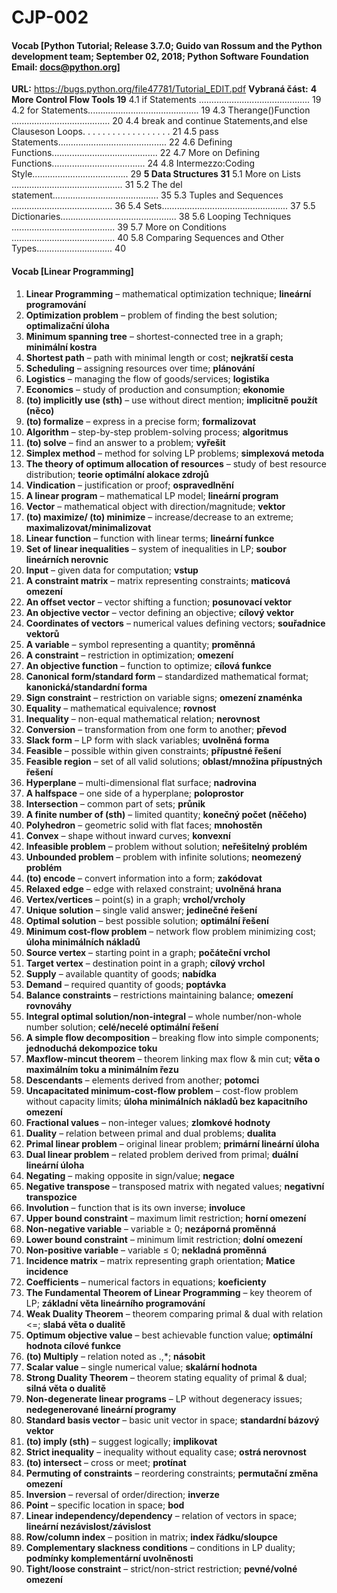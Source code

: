 # CJP-002

#### Vocab [Python Tutorial; Release 3.7.0; Guido van Rossum and the Python development team; September 02, 2018; Python Software Foundation Email: docs@python.org]
**URL:** <https://bugs.python.org/file47781/Tutorial_EDIT.pdf>
**Vybraná část:** 
**4 More Control Flow Tools 19**
4.1 if Statements ............................................ 19
4.2 for Statements............................................ 19
4.3 Therange()Function ....................................... 20
4.4 break and continue Statements,and else Clauseson Loops. . . . . . . . . . . . . . . . . . 21
4.5 pass Statements........................................... 22
4.6 Defining Functions.......................................... 22
4.7 More on Defining Functions..................................... 24
4.8 Intermezzo:Coding Style...................................... 29
**5 Data Structures 31** 
5.1 More on Lists ............................................ 31 
5.2 The del statement.......................................... 35 
5.3 Tuples and Sequences ........................................ 36 
5.4 Sets.................................................. 37 
5.5 Dictionaries.............................................. 38 
5.6 Looping Techniques ......................................... 39 
5.7 More on Conditions ......................................... 40 
5.8 Comparing Sequences and Other Types.............................. 40




#### Vocab [Linear Programming]
1. **Linear Programming** – mathematical optimization technique; **lineární programování**  
2. **Optimization problem** – problem of finding the best solution; **optimalizační úloha**  
3. **Minimum spanning tree** – shortest-connected tree in a graph; **minimální kostra**  
4. **Shortest path** – path with minimal length or cost; **nejkratší cesta**  
5. **Scheduling** – assigning resources over time; **plánování**  
6. **Logistics** – managing the flow of goods/services; **logistika**  
7. **Economics** – study of production and consumption; **ekonomie**  
8. **(to) implicitly use (sth)** – use without direct mention; **implicitně použít (něco)**  
9. **(to) formalize** – express in a precise form; **formalizovat**  
10. **Algorithm** – step-by-step problem-solving process; **algoritmus**  
11. **(to) solve** – find an answer to a problem; **vyřešit**  
12. **Simplex method** – method for solving LP problems; **simplexová metoda**  
13. **The theory of optimum allocation of resources** – study of best resource distribution; **teorie optimální alokace zdrojů**  
14. **Vindication** – justification or proof; **ospravedlnění**  
15. **A linear program** – mathematical LP model; **lineární program**  
16. **Vector** – mathematical object with direction/magnitude; **vektor**  
17. **(to) maximize/ (to) minimize** – increase/decrease to an extreme; **maximalizovat/minimalizovat**  
18. **Linear function** – function with linear terms; **lineární funkce**  
19. **Set of linear inequalities** – system of inequalities in LP; **soubor lineárních nerovnic**  
20. **Input** – given data for computation; **vstup**  
21. **A constraint matrix** – matrix representing constraints; **maticová omezení**  
22. **An offset vector** – vector shifting a function; **posunovací vektor**  
23. **An objective vector** – vector defining an objective; **cílový vektor**  
24. **Coordinates of vectors** – numerical values defining vectors; **souřadnice vektorů**  
25. **A variable** – symbol representing a quantity; **proměnná**  
26. **A constraint** – restriction in optimization; **omezení**  
27. **An objective function** – function to optimize; **cílová funkce**  
28. **Canonical form/standard form** – standardized mathematical format; **kanonická/standardní forma**  
29. **Sign constraint** – restriction on variable signs; **omezení znaménka**  
30. **Equality** – mathematical equivalence; **rovnost**  
31. **Inequality** – non-equal mathematical relation; **nerovnost**  
32. **Conversion** – transformation from one form to another; **převod**  
33. **Slack form** – LP form with slack variables; **uvolněná forma**  
34. **Feasible** – possible within given constraints; **přípustné řešení**  
35. **Feasible region** – set of all valid solutions; **oblast/množina přípustných řešení**  
36. **Hyperplane** – multi-dimensional flat surface; **nadrovina**  
37. **A halfspace** – one side of a hyperplane; **poloprostor**  
38. **Intersection** – common part of sets; **průnik**  
39. **A finite number of (sth)** – limited quantity; **konečný počet (něčeho)**  
40. **Polyhedron** – geometric solid with flat faces; **mnohostěn**  
41. **Convex** – shape without inward curves; **konvexní**  
42. **Infeasible problem** – problem without solution; **neřešitelný problém**  
43. **Unbounded problem** – problem with infinite solutions; **neomezený problém**  
44. **(to) encode** – convert information into a form; **zakódovat**  
45. **Relaxed edge** – edge with relaxed constraint; **uvolněná hrana**  
46. **Vertex/vertices** – point(s) in a graph; **vrchol/vrcholy**  
47. **Unique solution** – single valid answer; **jedinečné řešení**  
48. **Optimal solution** – best possible solution; **optimální řešení**  
49. **Minimum cost-flow problem** – network flow problem minimizing cost; **úloha minimálních nákladů**  
50. **Source vertex** – starting point in a graph; **počáteční vrchol**  
51. **Target vertex** – destination point in a graph; **cílový vrchol**  
52. **Supply** – available quantity of goods; **nabídka**  
53. **Demand** – required quantity of goods; **poptávka**  
54. **Balance constraints** – restrictions maintaining balance; **omezení rovnováhy**  
55. **Integral optimal solution/non-integral** – whole number/non-whole number solution; **celé/necelé optimální řešení**  
56. **A simple flow decomposition** – breaking flow into simple components; **jednoduchá dekompozice toku**  
57. **Maxflow-mincut theorem** – theorem linking max flow & min cut; **věta o maximálním toku a minimálním řezu**  
58. **Descendants** – elements derived from another; **potomci**  
59. **Uncapacitated minimum-cost-flow problem** – cost-flow problem without capacity limits; **úloha minimálních nákladů bez kapacitního omezení**  
60. **Fractional values** – non-integer values; **zlomkové hodnoty**  
61. **Duality** – relation between primal and dual problems; **dualita**  
62. **Primal linear problem** – original linear problem; **primární lineární úloha**  
63. **Dual linear problem** – related problem derived from primal; **duální lineární úloha**    
65. **Negating** – making opposite in sign/value; **negace**  
66. **Negative transpose** – transposed matrix with negated values; **negativní transpozice**  
67. **Involution** – function that is its own inverse; **involuce**  
68. **Upper bound constraint** – maximum limit restriction; **horní omezení**  
69. **Non-negative variable** – variable ≥ 0; **nezáporná proměnná**  
70. **Lower bound constraint** – minimum limit restriction; **dolní omezení**  
71. **Non-positive variable** – variable ≤ 0; **nekladná proměnná**  
72. **Incidence matrix** – matrix representing graph orientation; **Matice incidence**  
73. **Coefficients** – numerical factors in equations; **koeficienty**  
74. **The Fundamental Theorem of Linear Programming** – key theorem of LP; **základní věta lineárního programování**  
75. **Weak Duality Theorem** – theorem comparing primal & dual with relation <=; **slabá věta o dualitě**  
76. **Optimum objective value** – best achievable function value; **optimální hodnota cílové funkce**  
77. **(to) Multiply** – relation noted as .,*; **násobit**  
78. **Scalar value** – single numerical value; **skalární hodnota**  
79. **Strong Duality Theorem** – theorem stating equality of primal & dual; **silná věta o dualitě**  
80. **Non-degenerate linear programs** – LP without degeneracy issues; **nedegenerované lineární programy**  
81. **Standard basis vector** – basic unit vector in space; **standardní bázový vektor**  
82. **(to) imply (sth)** – suggest logically; **implikovat**  
83. **Strict inequality** – inequality without equality case; **ostrá nerovnost**  
84. **(to) intersect** – cross or meet; **protínat**  
85. **Permuting of constraints** – reordering constraints; **permutační změna omezení**  
86. **Inversion** – reversal of order/direction; **inverze**  
87. **Point** – specific location in space; **bod**  
88. **Linear independency/dependency** – relation of vectors in space; **lineární nezávislost/závislost**  
89. **Row/column index** – position in matrix; **index řádku/sloupce**  
90. **Complementary slackness conditions** – conditions in LP duality; **podmínky komplementární uvolněnosti**  
91. **Tight/loose constraint** – strict/non-strict restriction; **pevné/volné omezení**  
